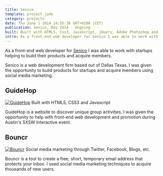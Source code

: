 ```yaml
---
title: Senico 
template: project.jade
category: projects
date: Thu June 1 2014 14:55:36 GMT+0100 (CET)
publication: Senico, May 2014 - Ongoing
built: Built with HTML5, Css3, JavaScript, jQuery, Adobe Photoshop and Burritos
intro: As a front-end web developer for Senico I was able to work with startups helping to build their products and acquire members. 
---
```

As a front-end web developer for [Senico](http://senico.com/ "Senico") I was able to work with startups helping to build their products and acquire members. 

Senico is a web development firm based out of Dallas Texas. I was given the opportunity to build products for startups and acquire members using social media marketing. 

## GuideHop
<a href="http://www.guidehop.com/" alt="GuideHop" target="_blank"><img src="/projects/senico/guidehop.jpg" alt="GuideHop" title="Ghostbusters" class="preview" /></a>
<span class="fade">Built with HTML5, CSS3 and Javascript</span>

GuideHop is a website to discover unique group activities. I was given the opportunity to help with front-end web development and promotion during Austin's SXSW Interactive event.

## Bouncr
<a href="http://www.boun.cr/" alt="Bouncr" target="_blank"><img src="/projects/senico/bouncr.jpg" alt="Bouncr" title="Bouncr" class="preview" /></a>
<span class="fade">Social media marketing through Twitter, Facebook, Blogs, etc.</span>

Bouncr is a tool to create a free, short, temporary email address that protects your inbox.  I used social media marketing techniques to acquire thousands of new users.

